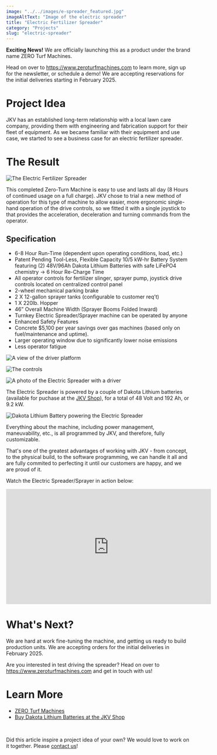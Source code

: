 ```yaml
---
image: "../../images/e-spreader_featured.jpg"
imageAltText: "Image of the electric spreader"
title: "Electric Fertilizer Spreader"
category: "Projects"
slug: "electric-spreader"
---
```


__Exciting News!__ We are officially launching this as a product under the brand name ZERO Turf Machines.

Head on over to https://www.zeroturfmachines.com to learn more, sign up for the newsletter, or schedule a demo! We are accepting reservations for the initial deliveries starting in February 2025.

# Project Idea

JKV has an established long-term relationship with a local lawn care company, providing them with engineering and fabrication support for their fleet of equipment. As we became familiar with their equipment and use case, we started to see a business case for an electric fertilizer spreader.

# The Result

![The Electric Fertilizer Spreader](../../images/e-spreader_1.jpg)

This completed Zero-Turn Machine is easy to use and lasts all day (8 Hours of continued usage on a full charge).  JKV chose to trial a new method of operation for this type of machine to allow easier, more ergonomic single-hand operation of the drive controls, so we fitted it with a single joystick to that provides the acceleration, deceleration and turning commands from the operator. 

## Specification

- 6-8 Hour Run-Time (dependent upon operating conditions, load, etc.)
- Patent Pending Tool-Less, Flexible Capacity 10/5 kW-hr Battery System featuring (2) 48V/96Ah Dakota Lithium Batteries with safe LiFePO4 chemistry → 6 Hour Re-Charge Time
- All operator controls for fertilizer slinger, sprayer pump, joystick drive controls located on centralized control panel
- 2-wheel mechanical parking brake
- 2 X 12-gallon sprayer tanks (configurable to customer req’t)
- 1 X 220lb. Hopper
- 46” Overall Machine Width (Sprayer Booms Folded Inward)
- Turnkey Electric Spreader/Sprayer machine can be operated by anyone
- Enhanced Safety Features
- Concrete $5,100 per year savings over gas machines (based only on fuel/maintenance and uptime).
- Larger operating window due to significantly lower noise emissions
- Less operator fatigue

![A view of the driver platform](../../images/e-spreader_3.jpg)

![The controls](../../images/e-spreader_4.jpg)

![A photo of the Electric Spreader with a driver](../../images/e-spreader_5.jpg)

The Electric Spreader is powered by a couple of Dakota Lithium batteries (available for puchase at the [JKV Shop](https://shop.jkvengineering.com)), for a total of 48 Volt and 192 Ah, or 9.2 kW.

![Dakota Lithium Battery powering the Electric Spreader](../../images/e-spreader_2.jpg)

Everything about the machine, including power management, maneuvability, etc., is all programmed by JKV, and therefore, fully customizable.

That's one of the greatest advantages of working with JKV - from concept, to the physical build, to the software programming, we can handle it all and are fully commited to perfecting it until our customers are happy, and we are proud of it.

Watch the Electric Spreader/Sprayer in action below:

<div class="youtube-embed-container">
  <iframe width="560" height="315" src="https://www.youtube.com/embed/xGEIbfydIps?si=OAKPthGFiKYgf86A" title="YouTube video player" frameborder="0" allow="accelerometer; autoplay; clipboard-write; encrypted-media; gyroscope; picture-in-picture; web-share" referrerpolicy="strict-origin-when-cross-origin" allowfullscreen></iframe>
  <span class="caption"></span>
</div>

# What's Next?

We are hard at work fine-tuning the machine, and getting us ready to build production units. We are accepting orders for the initial deliveries in February 2025.

Are you interested in test driving the spreader? Head on over to https://www.zeroturfmachines.com and get in touch with us!

# Learn More

* [ZERO Turf Machines](https://www.zeroturfmachines.com)
* [Buy Dakota Lithium Batteries at the JKV Shop](https://shop.jkvengineering.com)

<br/>

Did this article inspire a project idea of your own? We would love to work on it together. Please [contact us](/contact)!